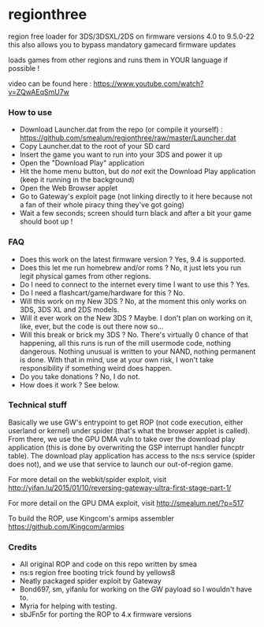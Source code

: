 # regionthree

region free loader for 3DS/3DSXL/2DS on firmware versions 4.0 to 9.5.0-22
this also allows you to bypass mandatory gamecard firmware updates

loads games from other regions and runs them in YOUR language if possible !

video can be found here : https://www.youtube.com/watch?v=ZQwAEqSmU7w

### How to use

- Download Launcher.dat from the repo (or compile it yourself) : https://github.com/smealum/regionthree/raw/master/Launcher.dat
- Copy Launcher.dat to the root of your SD card
- Insert the game you want to run into your 3DS and power it up
- Open the "Download Play" application
- Hit the home menu button, but do *not* exit the Download Play application (keep it running in the background)
- Open the Web Browser applet
- Go to Gateway's exploit page (not linking directly to it here because not a fan of their whole piracy thing they've got going)
- Wait a few seconds; screen should turn black and after a bit your game should boot up !

### FAQ

- Does this work on the latest firmware version ? Yes, 9.4 is supported.
- Does this let me run homebrew and/or roms ? No, it just lets you run legit physical games from other regions.
- Do I need to connect to the internet every time I want to use this ? Yes.
- Do I need a flashcart/game/hardware for this ? No.
- Will this work on my New 3DS ? No, at the moment this only works on 3DS, 3DS XL and 2DS models.
- Will it ever work on the New 3DS ? Maybe. I don't plan on working on it, like, ever, but the code is out there now so...
- Will this break or brick my 3DS ? No. There's virtually 0 chance of that happening, all this runs is run of the mill usermode code, nothing dangerous. Nothing unusual is written to your NAND, nothing permanent is done. With that in mind, use at your own risk, I won't take responsibility if something weird does happen.
- Do you take donations ? No, I do not.
- How does it work ? See below.

### Technical stuff

Basically we use GW's entrypoint to get ROP (not code execution, either userland or kernel) under spider (that's what the browser applet is called). From there, we use the GPU DMA vuln to take over the download play application (this is done by overwriting the GSP interrupt handler funcptr table). The download play application has access to the ns:s service (spider does not), and we use that service to launch our out-of-region game.


For more detail on the webkit/spider exploit, visit http://yifan.lu/2015/01/10/reversing-gateway-ultra-first-stage-part-1/

For more detail on the GPU DMA exploit, visit http://smealum.net/?p=517

To build the ROP, use Kingcom's armips assembler https://github.com/Kingcom/armips

### Credits

- All original ROP and code on this repo written by smea
- ns:s region free booting trick found by yellows8
- Neatly packaged spider exploit by Gateway
- Bond697, sm, yifanlu for working on the GW payload so I wouldn't have to.
- Myria for helping with testing.
- sbJFn5r for porting the ROP to 4.x firmware versions

